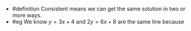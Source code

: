 - #definition Consistent means we can get the same solution in two or more ways.
- #eg We know $y = 3x + 4$ and $2y = 6x + 8$ are the same line because